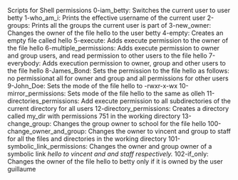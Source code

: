 Scripts for Shell permissions
0-iam_betty: Switches the current user to user betty
1-who_am_i: Prints the effective username of the current user
2-groups: Prints all the groups the current user is part of
3-new_owner: Changes the owner of the file hello to the user betty
4-empty: Creates an empty file called hello
5-execute: Adds execute permission to the owner of the file hello
6-multiple_permissions: Adds execute permission to owner and group users, and read permission to other users to the file hello
7-everybody: Adds execution permission to owner, group and other users to the file hello
8-James_Bond: Sets the permission to the file hello as follows: no permissionat all for owner and group and all permissions for other users
9-John_Doe: Sets the mode of the file hello to -rwxr-x-wx
10-mirror_permissions: Sets mode of the file hello to the same as olleh
11-directories_permissions: Add execute permission to all subdirectories of the current directory for all users
12-directory_permissions: Creates a directory called my_dir with permissions 751 in the working directory
13-change_group: Changes the group owner to school for the file hello
100-change_owner_and_group: Changes the owner to vincent and group to staff for all the files and directories in the working directory
101-symbolic_link_permissions: Changes the owner and group owner of a symbolic link _hello to vincent and and staff respectively._
102-if_only: Changes the owner of the file hello to betty only if it is owned by the user guillaume
